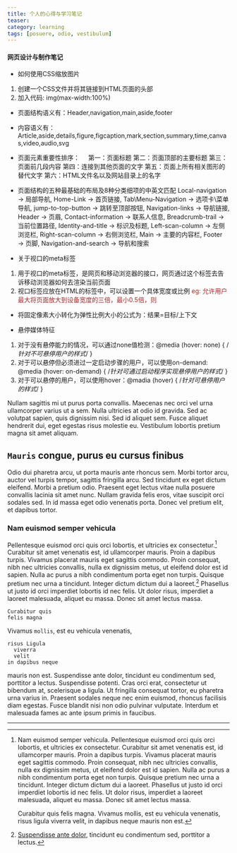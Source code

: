 ```yaml
---
title: 个人的心得与学习笔记
teaser: 
category: learning
tags: [posuere, odio, vestibulum]
---
```

#### 网页设计与制作笔记

* 如何使用CSS缩放图片
1. 创建一个CSS文件并将其链接到HTML页面的头部
2. 加入代码: img(max-width:100%)

* 页面结构语义有：Header,navigation,main,aside,footer
* 内容语义有：Article,aside,details,figure,figcaption,mark,section,summary,time,canvas,video,audio,svg

* 页面元素重要性排序：
    
    第一：页面标题
    第二：页面顶部的主要标题
    第三：页面前几段内容
    第四：连接到其他页面的文字
    第五：页面上所有相关图形的替代文字
    第六：HTML文件名以及网站目录上的名字
  
* 页面结构的五种最基础的布局及8种分类细项的中英文匹配
Local-navigation → 局部导航,  Home-Link → 首页链接, Tab\Menu-Navigation → 选项卡\菜单导航, jump-to-top-button → 跳转至顶部按钮, Navigation-links → 导航链接, Header → 页眉, Contact-information → 联系人信息, Breadcrumb-trail → 当前位置路径, Identity-and-title → 标识及标题, Left-scan-column → 左侧浏览栏, Right-scan-column → 右侧浏览栏, Main → 主要的内容栏, Footer → 页脚, Navigation-and-search → 导航和搜索

* 关于视口的meta标签
1. 用于视口的meta标签，是网页和移动浏览器的接口，网页通过这个标签去告诉移动浏览器如何去渲染当前页面
2. 视口<meta>标签应放在HTML的<head>标签中，可以设置一个具体宽度或比例
<font color=#A52A2A> eg: 允许用户最大将页面放大到设备宽度的三倍，最小0.5倍，则<meta name="viewport" content="width = device-width,maximum-scale=3,minimum-scale=0.5"/></font>

* 将固定像素大小转化为弹性比例大小的公式为：结果=目标/上下文

* 悬停媒体特征
1. 对于没有悬停能力的情况，可以通过none值检测：@media (hover: none) { /*针对不可悬停用户的样式*/ }
2. 对于可以悬停但必须进过一定启动步骤的用户，可以使用on-demand: @media (hover: on-demand) { /*针对可通过启动程序实现悬停用户的样式*/ }
3. 对于可以悬停的用户，可以使用hover：@madia (hover) { /*针对可悬停用户的样式*/ }

Nullam sagittis mi ut purus porta convallis. Maecenas nec orci vel urna ullamcorper varius ut a sem. Nulla ultricies at odio id gravida. Sed ac volutpat sapien, quis dignissim nisi. Sed id aliquet sem. Fusce aliquet hendrerit dui, eget egestas risus molestie eu. Vestibulum lobortis pretium magna sit amet aliquam.

`Mauris` congue, purus eu cursus finibus
----------------------------------------

Odio dui pharetra arcu, ut porta mauris ante rhoncus sem. Morbi tortor arcu, auctor vel turpis tempor, sagittis fringilla arcu. Sed tincidunt ex eget dictum eleifend. Morbi a pretium odio. Praesent eget lectus vitae nulla posuere convallis lacinia sit amet nunc. Nullam gravida felis eros, vitae suscipit orci sodales sed. In id massa eget odio venenatis porta. Donec vel pretium elit, et dapibus tortor. 

### Nam euismod semper vehicula

Pellentesque euismod orci quis orci lobortis, et ultricies ex consectetur.[^1] Curabitur sit amet venenatis est, id ullamcorper mauris. Proin a dapibus turpis. Vivamus placerat mauris eget sagittis commodo. Proin consequat, nibh nec ultricies convallis, nulla ex dignissim metus, ut eleifend dolor est id sapien. Nulla ac purus a nibh condimentum porta eget non turpis. Quisque pretium nec urna a tincidunt. Integer dictum dictum dui a laoreet.[^2] Phasellus ut justo id orci imperdiet lobortis id nec felis. Ut dolor risus, imperdiet a laoreet malesuada, aliquet eu massa. Donec sit amet lectus massa.

~~~
Curabitur quis
felis magna
~~~

Vivamus `mollis`, est eu vehicula venenatis,

~~~
risus Ligula
  viverra
  velit
in dapibus neque
~~~

mauris non est. Suspendisse ante dolor, tincidunt eu condimentum sed, porttitor a lectus. Suspendisse potenti. Cras orci erat, consectetur ut bibendum at, scelerisque a ligula. Ut fringilla consequat tortor, eu pharetra urna varius in. Praesent sodales neque nec enim euismod, rhoncus facilisis diam egestas. Fusce blandit nisi non odio pulvinar vulputate. Interdum et malesuada fames ac ante ipsum primis in faucibus. 

---

[^1]:
    Nam euismod semper vehicula. Pellentesque euismod orci quis orci lobortis, et ultricies ex consectetur. Curabitur sit amet venenatis est, id ullamcorper mauris. Proin a dapibus turpis. Vivamus placerat mauris eget sagittis commodo. Proin consequat, nibh nec ultricies convallis, nulla ex dignissim metus, ut eleifend dolor est id sapien. Nulla ac purus a nibh condimentum porta eget non turpis. Quisque pretium nec urna a tincidunt. Integer dictum dictum dui a laoreet. Phasellus ut justo id orci imperdiet lobortis id nec felis. Ut dolor risus, imperdiet a laoreet malesuada, aliquet eu massa. Donec sit amet lectus massa. 

    Curabitur quis felis magna. Vivamus mollis, est eu vehicula venenatis, risus ligula viverra velit, in dapibus neque mauris non est. 

[^2]:
    [Suspendisse ante dolor][sad], tincidunt eu condimentum sed, porttitor a lectus.

[sad]: https://jekyllrb.com/
